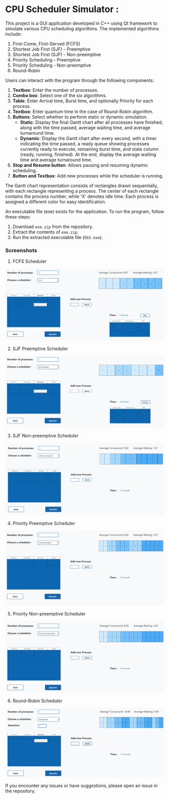 # CPU Scheduler Simulator :

This project is a GUI application developed in C++ using Qt framework to simulate various CPU scheduling algorithms. The implemented algorithms include:

1. First-Come, First-Served (FCFS)
2. Shortest Job First (SJF) - Preemptive
3. Shortest Job First (SJF) - Non-preemptive
4. Priority Scheduling - Preemptive
5. Priority Scheduling - Non-preemptive
6. Round-Robin

Users can interact with the program through the following components:

1. **Textbox**: Enter the number of processes.
2. **Combo box**: Select one of the six algorithms.
3. **Table**: Enter Arrival time, Burst time, and optionally Priority for each process.
4. **Textbox**: Enter quantum time in the case of Round-Robin algorithm.
5. **Buttons**: Select whether to perform static or dynamic simulation.
    - **Static**: Display the final Gantt chart after all processes have finished, along with the time passed, average waiting time, and average turnaround time.
    - **Dynamic**: Display the Gantt chart after every second, with a timer indicating the time passed, a ready queue showing processes currently ready to execute, remaining burst time, and state column (ready, running, finished). At the end, display the average waiting time and average turnaround time.
6. **Stop and Resume button**: Allows pausing and resuming dynamic scheduling.
7. **Button and Textbox**: Add new processes while the scheduler is running.

The Gantt chart representation consists of rectangles drawn sequentially, with each rectangle representing a process. The center of each rectangle contains the process number, while 'X' denotes idle time. Each process is assigned a different color for easy identification.


An executable file (exe) exists for the application. To run the program, follow these steps:

1. Download `exe.zip` from the repository.
2. Extract the contents of `exe.zip`.
3. Run the extracted executable file (`OSS.exe`).

### Screenshots

1. FCFS Scheduler

![FCFS Scheduler](images/fcfs.png)

2. SJF Preemptive Scheduler

![SJF Preemptive Scheduler](images/sjf_preemptive.png)

3. SJF Non-preemptive Scheduler

![SJF Non-preemptive Scheduler](images/sjf_non_preemptive.png)

4. Priority Preemptive Scheduler

![Priority Preemptive Scheduler](images/priority_preemptive.png)

5. Priority Non-preemptive Scheduler

![Priority Non-preemptive Scheduler](images/priority_non_preemptive.png)

6. Round-Robin Scheduler

![Round-Robin Scheduler](images/round_robin.png)

If you encounter any issues or have suggestions, please open an issue in the repository.
